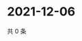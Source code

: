 # 2021-12-06

共 0 条

<!-- BEGIN WEIBO -->
<!-- 最后更新时间 Mon Dec 06 2021 02:10:06 GMT+0800 (China Standard Time) -->

<!-- END WEIBO -->
